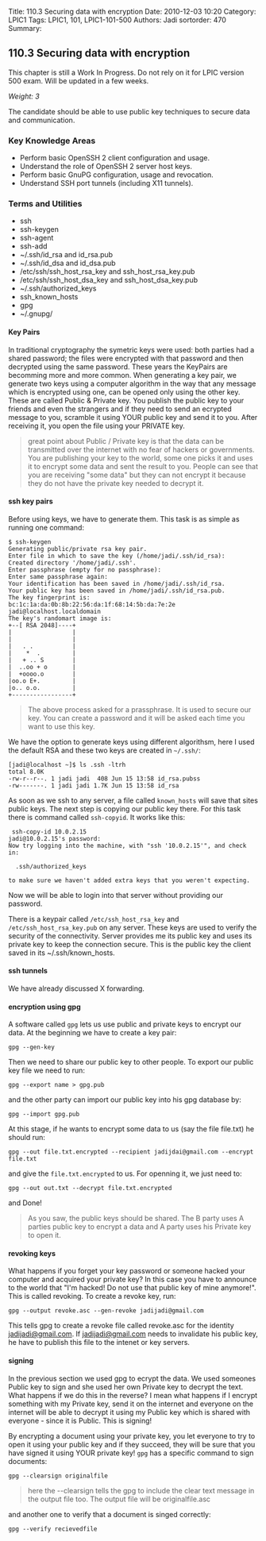 Title: 110.3 Securing data with encryption
Date: 2010-12-03 10:20
Category: LPIC1
Tags: LPIC1, 101, LPIC1-101-500
Authors: Jadi
sortorder: 470
Summary: 
## 110.3 Securing data with encryption

<div class="alert alert-danger" role="alert">
  This chapter is still a Work In Progress. Do not rely on it for LPIC version 500 exam. Will be updated in a few weeks.
</div>


_Weight: 3_

The candidate should be able to use public key techniques to secure data and communication.

### Key Knowledge Areas

* Perform basic OpenSSH 2 client configuration and usage.
* Understand the role of OpenSSH 2 server host keys.
* Perform basic GnuPG configuration, usage and revocation.
* Understand SSH port tunnels \(including X11 tunnels\).

### Terms and Utilities

* ssh
* ssh-keygen
* ssh-agent
* ssh-add
* ~/.ssh/id\_rsa and id\_rsa.pub
* ~/.ssh/id\_dsa and id\_dsa.pub
* /etc/ssh/ssh\_host\_rsa\_key and ssh\_host\_rsa\_key.pub
* /etc/ssh/ssh\_host\_dsa\_key and ssh\_host\_dsa\_key.pub
* ~/.ssh/authorized\_keys
* ssh\_known\_hosts
* gpg
* ~/.gnupg/

#### Key Pairs

In traditional cryptography the symetric keys were used: both parties had a shared password; the files were encrypted with that password and then decrypted using the same password. These years the KeyPairs are becomming more and more common. When generating a key pair, we generate two keys using a computer algorithm in the way that any message which is encrypted using one, can be opened only using the other key. These are called Public & Private key. You publish the public key to your friends and even the strangers and if they need to send an ecrypted message to you, scramble it using YOUR public key and send it to you. After receiving it, you open the file using your PRIVATE key.

> great point about Public / Private key is that the data can be transmitted over the internet with no fear of hackers or governments. You are publishing your key to the world, some one picks it and uses it to encrypt some data and sent the result to you. People can see that you are receiving "some data" but they can not encrypt it because they do not have the private key needed to decrypt it.

#### ssh key pairs

Before using keys, we have to generate them. This task is as simple as running one command:

```text
$ ssh-keygen
Generating public/private rsa key pair.
Enter file in which to save the key (/home/jadi/.ssh/id_rsa):
Created directory '/home/jadi/.ssh'.
Enter passphrase (empty for no passphrase):
Enter same passphrase again:
Your identification has been saved in /home/jadi/.ssh/id_rsa.
Your public key has been saved in /home/jadi/.ssh/id_rsa.pub.
The key fingerprint is:
bc:1c:1a:da:0b:8b:22:56:da:1f:68:14:5b:da:7e:2e jadi@localhost.localdomain
The key's randomart image is:
+--[ RSA 2048]----+
|                 |
|                 |
|   . .           |
|    *  .         |
|   + .. S        |
|  ..oo + o       |
|  +oooo.o        |
|oo.o E+.         |
|o.. o.o.         |
+-----------------+
```

> The above process asked for a prassphrase. It is used to secure our key. You can create a password and it will be asked each time you want to use this key.

We have the option to generate keys using different algorithsm, here I used the default RSA and these two keys are created in `~/.ssh/`:

```text
[jadi@localhost ~]$ ls .ssh -ltrh
total 8.0K
-rw-r--r--. 1 jadi jadi  408 Jun 15 13:58 id_rsa.pubss
-rw-------. 1 jadi jadi 1.7K Jun 15 13:58 id_rsa
```

As soon as we ssh to any server, a file called `known_hosts` will save that sites public keys. The next step is copying our public key there. For this task there is command called `ssh-copyid`. It works like this:

```text
 ssh-copy-id 10.0.2.15
jadi@10.0.2.15's password:
Now try logging into the machine, with "ssh '10.0.2.15'", and check in:

  .ssh/authorized_keys

to make sure we haven't added extra keys that you weren't expecting.
```

Now we will be able to login into that server without providing our password.

There is a keypair called `/etc/ssh_host_rsa_key` and `/etc/ssh_host_rsa_key.pub` on any server. These keys are used to verify the security of the connectivity. Server provides me its public key and uses its private key to keep the connection secure. This is the public key the client saved in its ~/.ssh/known\_hosts.

#### ssh tunnels

We have already discussed X forwarding.

#### encryption using gpg

A software called `gpg` lets us use public and private keys to encrypt our data. At the beginning we have to create a key pair:

```text
gpg --gen-key
```

Then we need to share our public key to other people. To export our public key file we need to run:

```text
gpg --export name > gpg.pub
```

and the other party can import our public key into his gpg database by:

```text
gpg --import gpg.pub
```

At this stage, if he wants to encrypt some data to us \(say the file file.txt\) he should run:

```text
gpg --out file.txt.encrypted --recipient jadijdai@gmail.com --encrypt file.txt
```

and give the `file.txt.encrypted` to us. For openning it, we just need to:

```text
gpg --out out.txt --decrypt file.txt.encrypted
```

and Done!

> As you saw, the public keys should be shared. The B party uses A parties public key to encrypt a data and A party uses his Private key to open it.

#### revoking keys

What happens if you forget your key password or someone hacked your computer and acquired your private key? In this case you have to announce to the world that "I'm hacked! Do not use that public key of mine anymore!". This is called revoking. To create a revoke key, run:

```text
gpg --output revoke.asc --gen-revoke jadijadi@gmail.com
```

This tells gpg to create a revoke file called revoke.asc for the identity jadijadi@gmail.com. If jadijadi@gmail.com needs to invalidate his public key, he have to publish this file to the intenet or key servers.

#### signing

In the previous section we used gpg to ecrypt the data. We used someones Public key to sign and she used her own Private key to decrypt the text. What happens if we do this in the reverse? I mean what happens if I encrypt something with my Private key, send it on the internet and everyone on the internet will be able to decrypt it using my Public key which is shared with everyone - since it is Public. This is signing!

By encrypting a document using your private key, you let everyone to try to open it using your public key and if they succeed, they will be sure that you have signed it using YOUR private key! `gpg` has a specific command to sign documents:

```text
gpg --clearsign originalfile
```

> here the --clearsign tells the gpg to include the clear text message in the output file too. The output file will be originalfile.asc

and another one to verify that a document is singed correctly:

```text
gpg --verify recievedfile
```

